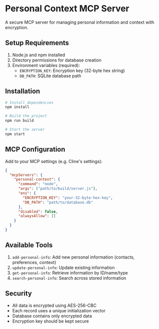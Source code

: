 # Personal Context MCP Server

A secure MCP server for managing personal information and context with encryption.

## Setup Requirements

1. Node.js and npm installed
2. Directory permissions for database creation
3. Environment variables (required):
   - `ENCRYPTION_KEY`: Encryption key (32-byte hex string)
   - `DB_PATH`: SQLite database path

## Installation

```bash
# Install dependencies
npm install

# Build the project
npm run build

# Start the server
npm start
```

## MCP Configuration

Add to your MCP settings (e.g. Cline's settings):

```json
{
  "mcpServers": {
    "personal-context": {
      "command": "node",
      "args": ["path/to/build/server.js"],
      "env": {
        "ENCRYPTION_KEY": "your-32-byte-hex-key",
        "DB_PATH": "path/to/database.db"
      },
      "disabled": false,
      "alwaysAllow": []
    }
  }
}
```

## Available Tools

1. `add-personal-info`: Add new personal information (contacts, preferences, context)
2. `update-personal-info`: Update existing information
3. `get-personal-info`: Retrieve information by ID/name/type
4. `search-personal-info`: Search across stored information

## Security

- All data is encrypted using AES-256-CBC
- Each record uses a unique initialization vector
- Database contains only encrypted data
- Encryption key should be kept secure
